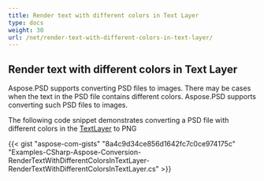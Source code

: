 ```yaml
---
title: Render text with different colors in Text Layer
type: docs
weight: 30
url: /net/render-text-with-different-colors-in-text-layer/
---
```


## **Render text with different colors in Text Layer**
Aspose.PSD supports converting PSD files to images. There may be cases when the text in the PSD file contains different colors. Aspose.PSD supports converting such PSD files to images.

The following code snippet demonstrates converting a PSD file with different colors in the [TextLayer](https://apireference.aspose.com/psd/net/aspose.psd.fileformats.psd.layers/textlayer) to PNG

{{< gist "aspose-com-gists" "8a4c9d34ce856d1642fc7c0ce974175c" "Examples-CSharp-Aspose-Conversion-RenderTextWithDifferentColorsInTextLayer-RenderTextWithDifferentColorsInTextLayer.cs" >}}
